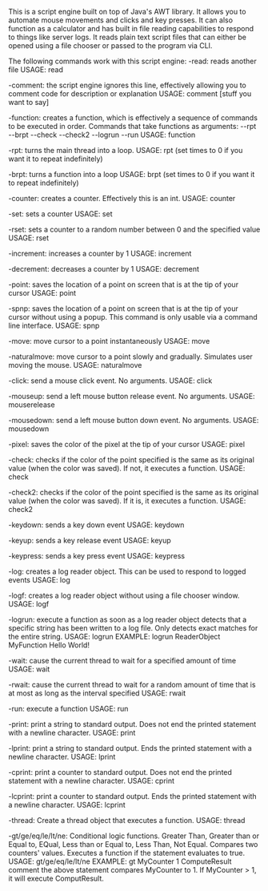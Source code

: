This is a script engine built on top of Java's AWT library. It allows you to automate mouse movements and clicks and key presses. It can also function as a calculator and has built in file reading capabilities to respond to things like server logs. It reads plain text script files that can either be opened using a file chooser or passed to the program via CLI. 

The following commands work with this script engine:
-read: reads another file
USAGE: read <at least one filename>

-comment: the script engine ignores this line, effectively allowing you to comment code for description or explanation
USAGE: comment [stuff you want to say]

-function: creates a function, which is effectively a sequence of commands to be executed in order. Commands that take functions as arguments:
--rpt
--brpt
--check
--check2
--logrun
--run
USAGE: function <at least one name>

-rpt: turns the main thread into a loop. 
USAGE: rpt <times> (set times to 0 if you want it to repeat indefinitely)

-brpt: turns a function into a loop
USAGE: brpt <times> <function name> (set times to 0 if you want it to repeat indefinitely)

-counter: creates a counter. Effectively this is an int. 
USAGE: counter <list of names>

-set: sets a counter
USAGE: set <counter name> <value>

-rset: sets a counter to a random number between 0 and the specified value
USAGE: rset <counter name> <value>

-increment: increases a counter by 1
USAGE: increment <counter name>

-decrement: decreases a counter by 1
USAGE: decrement <counter name>

-point: saves the location of a point on screen that is at the tip of your cursor
USAGE: point <at least one point name>

-spnp: saves the location of a point on screen that is at the tip of your cursor without using a popup. This command is only usable via a command line interface.
USAGE: spnp <at least one point name>

-move: move cursor to a point instantaneously
USAGE: move <point name>

-naturalmove: move cursor to a point slowly and gradually. Simulates user moving the mouse.
USAGE: naturalmove <point name>

-click: send a mouse click event. No arguments.
USAGE: click 

-mouseup: send a left mouse button release event. No arguments.
USAGE: mouserelease

-mousedown: send a left mouse button down event. No arguments.
USAGE: mousedown

-pixel: saves the color of the pixel at the tip of your cursor
USAGE: pixel <at least one name>

-check: checks if the color of the point specified is the same as its original value (when the color was saved). If not, it executes a function.
USAGE: check <pixel name> <function to execute>

-check2: checks if the color of the point specified is the same as its original value (when the color was saved). If it is, it executes a function.
USAGE: check2 <pixel name> <function to execute>

-keydown: sends a key down event
USAGE: keydown <key>

-keyup: sends a key release event
USAGE: keyup <key>

-keypress: sends a key press event
USAGE: keypress <key>

-log: creates a log reader object. This can be used to respond to logged events
USAGE: log <at least one log reader name>

-logf: creates a log reader object without using a file chooser window. 
USAGE: logf <log reader name> <path to log reader>

-logrun: execute a function as soon as a log reader object detects that a specific string has been written to a log file. Only detects exact matches for the entire string.
USAGE: logrun <log reader name> <function name> <string to watch for>
EXAMPLE: logrun ReaderObject MyFunction Hello World!

-wait: cause the current thread to wait for a specified amount of time
USAGE: wait <amount of time to wait>

-rwait: cause the current thread to wait for a random amount of time that is at most as long as the interval specified
USAGE: rwait <maximum amount of time to wait>

-run: execute a function
USAGE: run <function name>

-print: print a string to standard output. Does not end the printed statement with a newline character.
USAGE: print <string to output>

-lprint: print a string to standard output. Ends the printed statement with a newline character.
USAGE: lprint <string to output>

-cprint: print a counter to standard output. Does not end the printed statement with a newline character.
USAGE: cprint <counter name>

-lcprint: print a counter to standard output. Ends the printed statement with a newline character.
USAGE: lcprint <counter name>

-thread: Create a thread object that executes a function.
USAGE: thread <at least one function name>

-gt/ge/eq/le/lt/ne: Conditional logic functions. Greater Than, Greater than or Equal to, EQual, Less than or Equal to, Less Than, Not Equal. Compares two counters' values. Executes a function if the statement evaluates to true. 
USAGE: gt/ge/eq/le/lt/ne <counter name> <integer or counter name> <function to execute if true>
EXAMPLE: 
gt MyCounter 1 ComputeResult
comment the above statement compares MyCounter to 1. If MyCounter > 1, it will execute ComputResult. 
